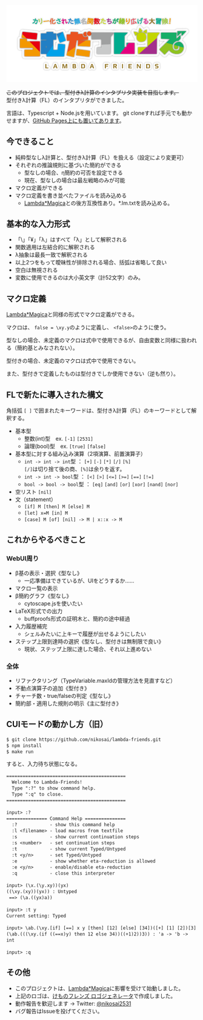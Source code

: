 ![らむだフレンズ](docs/logo.png "らむだフレンズ")

~~このプロジェクトでは、型付きλ計算のインタプリタ実装を目指します。~~  
型付きλ計算（FL）のインタプリタができました。

言語は、Typescript + Node.jsを用いています。
git cloneすれば手元でも動かせますが、[GitHub Pages上にも置いてあります](https://nikosai.github.io/lambda-friends/)。

## 今できること
* 純粋型なしλ計算と、型付きλ計算（FL）を扱える（設定により変更可）
* それぞれの推論規則に基づいた簡約ができる
  + 型なしの場合、η簡約の可否を設定できる
  + 現在、型なしの場合は最左戦略のみが可能
* マクロ定義ができる
* マクロ定義を書き並べたファイルを読み込める
  + [Lambda*Magica](https://github.com/YuukiARIA/LambdaMagica)との後方互換性あり。*.lm.txtを読み込める。

## 基本的な入力形式
* 「\」「¥」「λ」はすべて「λ」として解釈される
* 関数適用は左結合的に解釈される
* λ抽象は最長一致で解釈される
* 以上2つをもって曖昧性が排除される場合、括弧は省略して良い
* 空白は無視される
* 変数に使用できるのは大小英文字（計52文字）のみ。

## マクロ定義
[Lambda*Magica](https://github.com/YuukiARIA/LambdaMagica)と同様の形式でマクロ定義ができる。

マクロは、 `false = \xy.y`のように定義し、 `<false>`のように使う。

型なしの場合、未定義のマクロは式中で使用できるが、自由変数と同様に扱われる（簡約基とみなされない）。

型付きの場合、未定義のマクロは式中で使用できない。

また、型付きで定義したものは型付きでしか使用できない（逆も然り）。

## FLで新たに導入された構文
角括弧 `[ ]` で囲まれたキーワードは、型付きλ計算（FL）のキーワードとして解釈する。
* 基本型
  + 整数(int)型　ex. `[-1]` `[2531]`
  + 論理(bool)型　ex. `[true]` `[false]`
* 基本型に対する組み込み演算（2項演算、前置演算子）
  + `int -> int -> int`型 ： `[+]` `[-]` `[*]` `[/]` `[%]`  
    `[/]`は切り捨て後の商、`[%]`は余りを返す。
  + `int -> int -> bool`型 ： `[<]` `[>]` `[<=]` `[>=]` `[==]` `[!=]`
  + `bool -> bool -> bool`型 ： `[eq]` `[and]` `[or]` `[xor]` `[nand]` `[nor]`
* 空リスト `[nil]`
* 文（statement）
  + `[if] M [then] M [else] M`
  + `[let] x=M [in] M`
  + `[case] M [of] [nil] -> M | x::x -> M`

## これからやるべきこと
### WebUI周り
* β基の表示・選択《型なし》
  + 一応準備はできているが、UIをどうするか……
* マクロ一覧の表示
* β簡約グラフ《型なし》
  + cytoscape.jsを使いたい
* LaTeX形式での出力
  + buffproofs形式の証明木と、簡約の途中経過
* 入力履歴補完
  + シェルみたいに上キーで履歴が出せるようにしたい
* ステップ上限到達時の選択《型なし、型付きは無制限で良い》
  + 現状、ステップ上限に達した場合、それ以上進めない

### 全体
* リファクタリング（TypeVariable.maxIdの管理方法を見直すなど）
* 不動点演算子の追加《型付き》
* チャーチ数・true/falseの判定《型なし》
* 簡約部・適用した規則の明示《主に型付き》

## CUIモードの動かし方（旧）
```
$ git clone https://github.com/nikosai/lambda-friends.git
$ npm install
$ make run
```

すると、入力待ち状態になる。

```
============================================
  Welcome to Lambda-Friends!
  Type ":?" to show command help.
  Type ":q" to close.
============================================

input> :?
=============== Command Help ===============
  :?            - show this command help
  :l <filename> - load macros from textfile
  :s            - show current continuation steps
  :s <number>   - set continuation steps
  :t            - show current Typed/Untyped
  :t <y/n>      - set Typed/Untyped
  :e            - show whether eta-reduction is allowed
  :e <y/n>      - enable/disable eta-reduction
  :q            - close this interpreter

input> (\x.(\y.xy))(yx)
((\xy.(xy))(yx)) : Untyped
 ==> (\a.((yx)a))

input> :t y
Current setting: Typed

input> \ab.(\xy.[if] [==] x y [then] [12] [else] [34])([+] [1] [2])[3]
(\ab.(((\xy.(if ((==x)y) then 12 else 34))((+1)2))3)) : 'a -> 'b -> int

input> :q
```

## その他
* このプロジェクトは、[Lambda*Magica](https://github.com/YuukiARIA/LambdaMagica)に影響を受けて始動しました。
* 上記のロゴは、[けものフレンズ ロゴジェネレータ](https://aratama.github.io/kemonogen/)で作成しました。
* 動作報告を歓迎します → Twitter: [@nikosai2531](https://twitter.com/nikosai2531)
* バグ報告はIssueを投げてください。